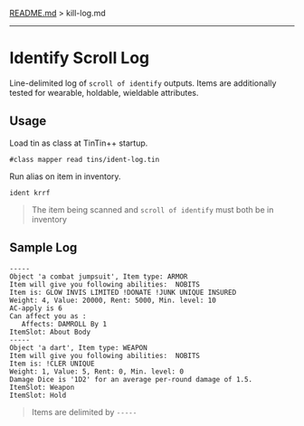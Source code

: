 [README.md](../) > kill-log.md

----

# Identify Scroll Log

Line-delimited log of `scroll of identify` outputs. Items are additionally tested for wearable, holdable, wieldable attributes.

## Usage

Load tin as class at TinTin++ startup.

`#class mapper read tins/ident-log.tin`

Run alias on item in inventory.

`ident krrf`

> The item being scanned and `scroll of identify` must both be in inventory

## Sample Log

````
-----
Object 'a combat jumpsuit', Item type: ARMOR
Item will give you following abilities:  NOBITS 
Item is: GLOW INVIS LIMITED !DONATE !JUNK UNIQUE INSURED 
Weight: 4, Value: 20000, Rent: 5000, Min. level: 10
AC-apply is 6
Can affect you as :
   Affects: DAMROLL By 1
ItemSlot: About Body
-----
Object 'a dart', Item type: WEAPON
Item will give you following abilities:  NOBITS 
Item is: !CLER UNIQUE 
Weight: 1, Value: 5, Rent: 0, Min. level: 0
Damage Dice is '1D2' for an average per-round damage of 1.5.
ItemSlot: Weapon
ItemSlot: Hold
````
> Items are delimited by `-----`
